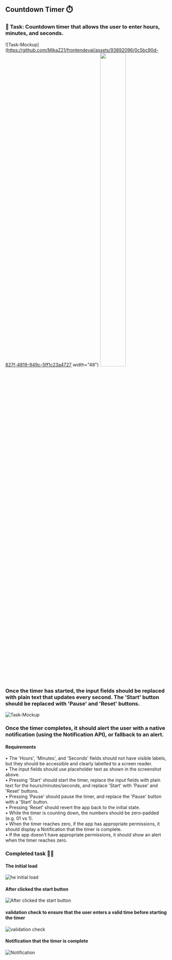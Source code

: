 ## Countdown Timer ⏱️

### 📝 Task: Countdown timer that allows the user to enter hours, minutes, and seconds.
![Task-Mockup](https://github.com/MikaZ21/frontendeval/assets/93892096/0c5bc90d-827f-4819-949c-5ff1c23a4727 width="48")
<img src="https://github.com/favicon.ico](https://github.com/MikaZ21/frontendeval/assets/93892096/0c5bc90d-827f-4819-949c-5ff1c23a4727" width="40%" height="50%">
### Once the timer has started, the input fields should be replaced with plain text that updates every second. The 'Start' button should be replaced with 'Pause' and 'Reset' buttons.
![Task-Mockup](https://github.com/MikaZ21/frontendeval/assets/93892096/169b64c4-85cf-41e9-97e9-abd4ad28b722)
### Once the timer completes, it should alert the user with a native notification (using the Notification API), or fallback to an alert.

#### Requirements
• The 'Hours', 'Minutes', and 'Seconds' fields should not have visible labels, but they should be accessible and clearly labelled to a screen reader.\
• The input fields should use placeholder text as shown in the screenshot above.\
• Pressing 'Start' should start the timer, replace the input fields with plain text for the hours/minutes/seconds, and replace 'Start' with 'Pause' and 'Reset' buttons.\
• Pressing 'Pause' should pause the timer, and replace the 'Pause' button with a 'Start' button.\
• Pressing 'Reset' should revert the app back to the initial state.\
• While the timer is counting down, the numbers should be zero-padded (e.g. 01 vs 1).\
• When the timer reaches zero, if the app has appropriate permissions, it should display a Notification that the timer is complete.\
• If the app doesn't have appropriate permissions, it should show an alert when the timer reaches zero.

### Completed task 🍵🌿
#### The initial load
![he initial load](https://github.com/MikaZ21/frontendeval/assets/93892096/ccd7359c-2df2-45f9-a92a-09d35cbb3027)
#### After clicked the start button
![After clicked the start button](https://github.com/MikaZ21/frontendeval/assets/93892096/d30858a5-060c-4c2a-abf6-1b81ba345c1c)
#### validation check to ensure that the user enters a valid time before starting the timer
![validation check](https://github.com/MikaZ21/frontendeval/assets/93892096/4f7317d1-e6f5-45c1-9aed-93f08a1bb48d)
#### Notification that the timer is complete
![Notification](https://github.com/MikaZ21/frontendeval/assets/93892096/4317b58f-4b44-49c0-b4d2-90633a099ee2)
